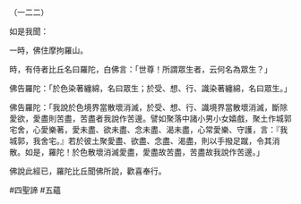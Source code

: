 （一二二）

如是我聞：

一時，佛住摩拘羅山。

時，有侍者比丘名曰羅陀，白佛言：「世尊！所謂眾生者，云何名為眾生？」

佛告羅陀：「於色染著纏綿，名曰眾生；於受、想、行、識染著纏綿，名曰眾生。」

佛告羅陀：「我說於色境界當散壞消滅，於受、想、行、識境界當散壞消滅，斷除愛欲，愛盡則苦盡，苦盡者我說作苦邊。譬如聚落中諸小男小女嬉戲，聚土作城郭宅舍，心愛樂著，愛未盡、欲未盡、念未盡、渴未盡，心常愛樂、守護，言：『我城郭，我舍宅。』若於彼土聚愛盡、欲盡、念盡、渴盡，則以手撥足蹴，令其消散。如是，羅陀！於色散壞消滅愛盡，愛盡故苦盡，苦盡故我說作苦邊。」

佛說此經已，羅陀比丘聞佛所說，歡喜奉行。



#四聖諦
#五蘊
